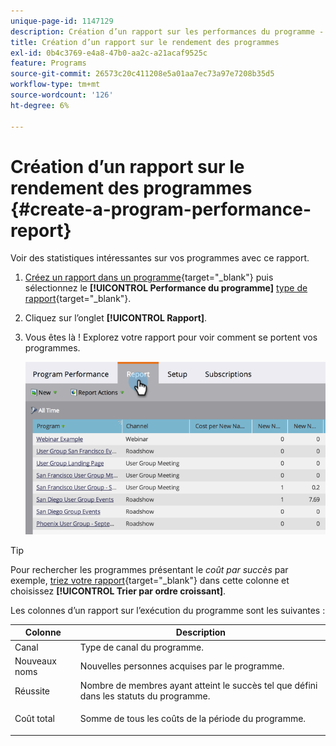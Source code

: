 ```yaml
---
unique-page-id: 1147129
description: Création d’un rapport sur les performances du programme - Documents Marketo - Documentation du produit
title: Création d’un rapport sur le rendement des programmes
exl-id: 0b4c3769-e4a8-47b0-aa2c-a21acaf9525c
feature: Programs
source-git-commit: 26573c20c411208e5a01aa7ec73a97e7208b35d5
workflow-type: tm+mt
source-wordcount: '126'
ht-degree: 6%

---
```


# Création d’un rapport sur le rendement des programmes {#create-a-program-performance-report}

Voir des statistiques intéressantes sur vos programmes avec ce rapport.

1. [Créez un rapport dans un programme](/help/marketo/product-docs/reporting/basic-reporting/creating-reports/create-a-report-in-a-program.md){target="_blank"} puis sélectionnez le **[!UICONTROL Performance du programme]** [type de rapport](/help/marketo/product-docs/reporting/basic-reporting/report-types/report-type-overview.md){target="_blank"}.
1. Cliquez sur l’onglet **[!UICONTROL Rapport]**.
1. Vous êtes là ! Explorez votre rapport pour voir comment se portent vos programmes.

   ![](assets/image2014-9-18-17-3a23-3a2.png)

>[!TIP]
>
>Pour rechercher les programmes présentant le *coût par succès* par exemple, [triez votre rapport](/help/marketo/product-docs/reporting/basic-reporting/editing-reports/sort-report-on-columns.md){target="_blank"} dans cette colonne et choisissez **[!UICONTROL Trier par ordre croissant]**.

Les colonnes d’un rapport sur l’exécution du programme sont les suivantes :

<table>
 <thead>
  <tr>
   <th>Colonne</th>
   <th>Description</th>
  </tr>
 </thead>
 <tbody>
  <tr>
   <td>Canal</td>
   <td>Type de canal du programme.</td>
  </tr>
  <tr>
   <td>Nouveaux noms</td>
   <td>Nouvelles personnes acquises par le programme.</td>
  </tr>
  <tr>
   <td>Réussite</td>
   <td>Nombre de membres ayant atteint le succès tel que défini dans les statuts du programme. </td>
  </tr>
  <tr>
   <td>Coût total</td>
   <td><p>Somme de tous les coûts de la période du programme.</p></td>
  </tr>
 </tbody>
</table>
